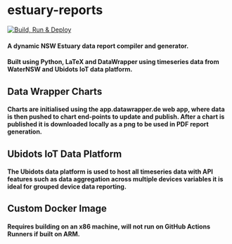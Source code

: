 # estuary-reports
[![Build, Run & Deploy](https://github.com/DPIclimate/estuary-reports/actions/workflows/main.yml/badge.svg?branch=main)](https://github.com/DPIclimate/estuary-reports/actions/workflows/main.yml)

#### A dynamic NSW Estuary data report compiler and generator. 
#### Built using Python, LaTeX and DataWrapper using timeseries data from WaterNSW and Ubidots IoT data platform.

## Data Wrapper Charts
#### Charts are initialised using the app.datawrapper.de web app, where data is then pushed to chart end-points to update and publish. After a chart is published it is downloaded locally as a png to be used in PDF report generation.

## Ubidots IoT Data Platform
#### The Ubidots data platform is used to host all timeseries data with API features such as data aggregation across multiple devices variables it is ideal for grouped device data reporting.

## Custom Docker Image
#### Requires building on an x86 machine, will not run on GitHub Actions Runners if built on ARM.